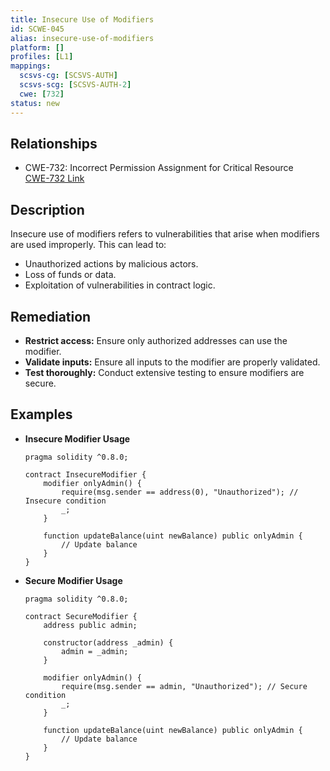 ```yaml
---
title: Insecure Use of Modifiers
id: SCWE-045
alias: insecure-use-of-modifiers
platform: []
profiles: [L1]
mappings:
  scsvs-cg: [SCSVS-AUTH]
  scsvs-scg: [SCSVS-AUTH-2]
  cwe: [732]
status: new
---
```


## Relationships
- CWE-732: Incorrect Permission Assignment for Critical Resource  
  [CWE-732 Link](https://cwe.mitre.org/data/definitions/732.html)

## Description  
Insecure use of modifiers refers to vulnerabilities that arise when modifiers are used improperly. This can lead to:
- Unauthorized actions by malicious actors.
- Loss of funds or data.
- Exploitation of vulnerabilities in contract logic.

## Remediation
- **Restrict access:** Ensure only authorized addresses can use the modifier.
- **Validate inputs:** Ensure all inputs to the modifier are properly validated.
- **Test thoroughly:** Conduct extensive testing to ensure modifiers are secure.

## Examples
- **Insecure Modifier Usage**
    ```solidity
    pragma solidity ^0.8.0;

    contract InsecureModifier {
        modifier onlyAdmin() {
            require(msg.sender == address(0), "Unauthorized"); // Insecure condition
            _;
        }

        function updateBalance(uint newBalance) public onlyAdmin {
            // Update balance
        }
    }
    ```

- **Secure Modifier Usage**
    ```solidity
    pragma solidity ^0.8.0;

    contract SecureModifier {
        address public admin;

        constructor(address _admin) {
            admin = _admin;
        }

        modifier onlyAdmin() {
            require(msg.sender == admin, "Unauthorized"); // Secure condition
            _;
        }

        function updateBalance(uint newBalance) public onlyAdmin {
            // Update balance
        }
    }
    ```
